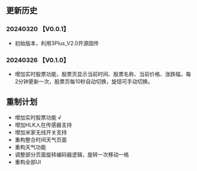 
## 更新历史

### 20240320 【V0.0.1】

- 初始版本，利用3Plus_V2.0开源固件

### 20240326 【V0.1.0】

- 增加实时股票功能，股票页显示当前时间、股票名称、当前价格、涨跌幅，每2分钟更新一次，股票页每10秒自动切换，旋钮可手动切换。

## 重制计划

- 增加实时股票功能 √
- 增加HLK人在传感器支持
- 增加米家无线开关支持
- 重构整合时间天气页面
- 重构天气功能
- 调整部分页面旋转编码器逻辑，旋转一次移动一格
- 重构全部UI

